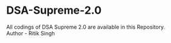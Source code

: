 # DSA-Supreme-2.0
All codings of DSA Supreme 2.0 are available in this Repository.
<br>
Author - Ritik Singh
